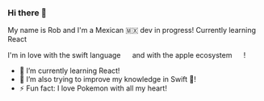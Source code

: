 ### Hi there 👋

My name is Rob and I'm a Mexican 🇲🇽 dev in progress! Currently learning React

I'm in love with the swift language <img src="https://emojis.slackmojis.com/emojis/images/1643510289/50228/swift.png" width="15" height="15"> and with the apple ecosystem <img src="https://emojis.slackmojis.com/emojis/images/1643514043/24/appleinc.png" width="15" height="15"> !

- 🌱 I’m currently learning React!
- 🔭 I’m also trying to improve my knowledge in Swift 🧡!
- ⚡ Fun fact: I love Pokemon with all my heart! <img src="https://emojis.slackmojis.com/emojis/images/1643514062/186/pokeball.png" width="15" height="15">

